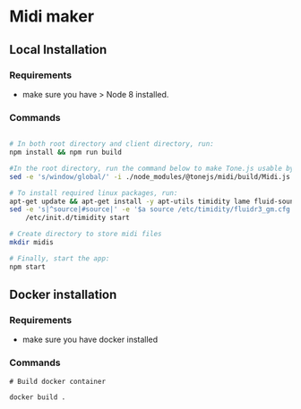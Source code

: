 # Midi maker

## Local Installation

### Requirements

- make sure you have > Node 8 installed.

### Commands

```sh

# In both root directory and client directory, run:
npm install && npm run build

#In the root directory, run the command below to make Tone.js usable by Node.js
sed -e 's/window/global/' -i ./node_modules/@tonejs/midi/build/Midi.js

# To install required linux packages, run:
apt-get update && apt-get install -y apt-utils timidity lame fluid-soundfont-gm
sed -e 's|^source|#source|' -e '$a source /etc/timidity/fluidr3_gm.cfg' -i /etc/timidity/timidity.cfg && \
    /etc/init.d/timidity start

# Create directory to store midi files
mkdir midis

# Finally, start the app:
npm start
```
## Docker installation

### Requirements

- make sure you have docker installed
  
### Commands

```
# Build docker container

docker build .

```
